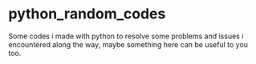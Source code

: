 # python_random_codes

Some codes i made with python to resolve some problems and issues i encountered along the way, maybe something here can be useful to you too.
